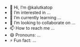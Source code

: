 - 👋 Hi, I’m @kalutkatop
- 👀 I’m interested in ...
- 🌱 I’m currently learning ...
- 💞️ I’m looking to collaborate on ...
- 📫 How to reach me ...
- 😄 Pronouns: ...
- ⚡ Fun fact: ...

<!---
kalutkatop/kalutkatop is a ✨ special ✨ repository because its `README.md` (this file) appears on your GitHub profile.
You can click the Preview link to take a look at your changes.
--->
